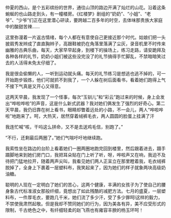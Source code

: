 仲夏的西山，是个五彩缤纷的世界，通往山顶的路边开满了灿烂的山花。沿着这条蜿蜒的也山路走到头，有一幢楼房。《红楼梦》剧组的“奶奶”、“小姐”、“老爷”、“少爷”们正在这里潜心研读，要跨越二百多年的时空，去体味那贵族大家庭中的酸甜苦辣……

这里弥漫着一片返古情绪，每个人都在有意使自己更接近那个时代。姑娘们把一头披肩秀发辫成了直直胸辫子，高跟鞋被扔在角落里落满了尘灰，录音机里不时传来幽雅的古典乐曲，每天，大家早早起身，到楼下的操场上，练习走路，请安跪拜及各种各样的礼节，奶奶小姐们被这些没完没了的礼节搞得手忙脚乱，不禁暗暗笑过去的人活得未免太仔细了。

我是很会偷懒的人，一听到运动就头痛。每天的礼节练习是想逃也逃不掉的，可一开始跑步锻炼，他们可就抓不到我了，一个人躲在树后面看书，看着她们跑得上气不接下气真是又开心又得意。

这两天早晨，我发现了一个怪事，每次“玉钏儿”和“彩云”跑过来的时候，身上会发出“哗啦哗啦”的声音，这是什么新式武器？我对她们俩发生了强烈的好奇心。第二天早晨，我仍旧靠在树上看书，眼睛却瞥着远处的小路，不一会儿，两人“哗啦哗啦”地跑来了。呵，大热天，居然穿着绒裤毛衣，两人圆圆的脸蛋上挂满了汗

我连忙喊“咳，干吗这么拼命，又不是去送鸡毛信，别跑了。”

“不行，还剩最后两圈了。”她们气喘吁吁地继续跑。

我索性坐在路边的台阶上看着她们一圈两圈地跑完回到楼里，然后跟着进去，蹑手蹑脚地来到她们房门口，我把耳朵贴在门上听了听，呀，哗啦声又在响，我迫不及待把门猛地拉开，随着两声尖叫，我看见她们两人正呆立在那里瞪着我，毛衣绒裤脱掉了，全身上下裹着一层塑料布，我笑起来了，因为她们的样子就象两块高级奶油糖。

聪明的人现在一定明白了她们的苦心，这两个健康，丰满的女孩子为了使自己的腰身象古代标准淑女那般纤细，竟想出了如此残酷的减肥方法。七月的盛夏，一层塑料布，一件厚毛衣，要跑几千米，她们流了多少汗，受了多少罪呵I这样的毅力，不禁使我肃然起敬。但是我却不赞同她们的行为，因为美各有异，美不应受形式的限制，千古绝色之中，有纤细轻柔的赵飞燕也有雍容丰腴的杨玉环呵！
